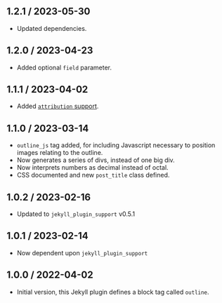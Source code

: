 ## 1.2.1 / 2023-05-30
  - Updated dependencies.

## 1.2.0 / 2023-04-23
  - Added optional `field` parameter.

## 1.1.1 / 2023-04-02
  * Added [`attribution` support](https://github.com/mslinn/jekyll_plugin_support#subclass-attribution).

## 1.1.0 / 2023-03-14
  * `outline_js` tag added, for including Javascript necessary to position images relating to the outline.
  * Now generates a series of divs, instead of one big div.
  * Now interprets numbers as decimal instead of octal.
  * CSS documented and new `post_title` class defined.

## 1.0.2 / 2023-02-16
  * Updated to `jekyll_plugin_support` v0.5.1

## 1.0.1 / 2023-02-14
  * Now dependent upon `jekyll_plugin_support`

## 1.0.0 / 2022-04-02
  * Initial version, this Jekyll plugin defines a block tag called `outline`.
